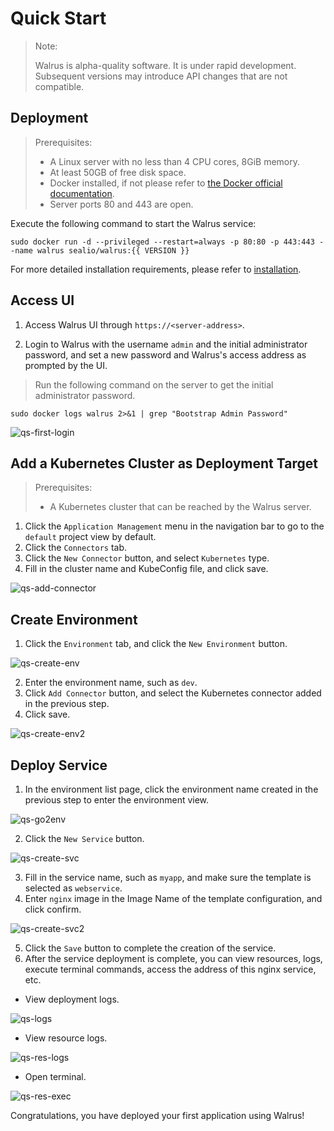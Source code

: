# Quick Start

> Note:
>
> Walrus is alpha-quality software. It is under rapid development. Subsequent versions may introduce API changes that are not compatible.

## Deployment

> Prerequisites:
> - A Linux server with no less than 4 CPU cores, 8GiB memory.
> - At least 50GB of free disk space.
> - Docker installed, if not please refer to [the Docker official documentation](https://docs.docker.com/).
> - Server ports 80 and 443 are open.

Execute the following command to start the Walrus service:

```shell
sudo docker run -d --privileged --restart=always -p 80:80 -p 443:443 --name walrus sealio/walrus:{{ VERSION }}
```

For more detailed installation requirements, please refer to [installation](/deploy/standalone).

## Access UI

1. Access Walrus UI through `https://<server-address>`.

2. Login to Walrus with the username `admin` and the initial administrator password, and set a new password and Walrus's access address as prompted by the UI.

> Run the following command on the server to get the initial administrator password.

```shell
sudo docker logs walrus 2>&1 | grep "Bootstrap Admin Password"
```

![qs-first-login](/img/v0.3.0/quickstart/qs-first-login-en.png)

## Add a Kubernetes Cluster as Deployment Target

> Prerequisites:
> - A Kubernetes cluster that can be reached by the Walrus server.

1. Click the `Application Management` menu in the navigation bar to go to the `default` project view by default.
2. Click the `Connectors` tab.
3. Click the `New Connector` button, and select `Kubernetes` type.
4. Fill in the cluster name and KubeConfig file, and click save.

![qs-add-connector](/img/v0.3.0/quickstart/qs-add-connector-en.png)

## Create Environment
1. Click the `Environment` tab, and click the `New Environment` button.

![qs-create-env](/img/v0.3.0/quickstart/qs-create-env-en.png)

2. Enter the environment name, such as `dev`.
3. Click `Add Connector` button, and select the Kubernetes connector added in the previous step.
4. Click save.

![qs-create-env2](/img/v0.3.0/quickstart/qs-create-env2-en.png)

## Deploy Service

1. In the environment list page, click the environment name created in the previous step to enter the environment view.

![qs-go2env](/img/v0.3.0/quickstart/qs-go2env-en.png)

2. Click the `New Service` button.

![qs-create-svc](/img/v0.3.0/quickstart/qs-create-svc-en.png)

3. Fill in the service name, such as `myapp`, and make sure the template is selected as `webservice`.
4. Enter `nginx` image in the Image Name of the template configuration, and click confirm.

![qs-create-svc2](/img/v0.3.0/quickstart/qs-create-svc2-en.png)

5. Click the `Save` button to complete the creation of the service.
6. After the service deployment is complete, you can view resources, logs, execute terminal commands, access the address of this nginx service, etc.
- View deployment logs.

![qs-logs](/img/v0.3.0/quickstart/qs-logs-en.png)

- View resource logs.

![qs-res-logs](/img/v0.3.0/quickstart/qs-res-logs-en.png)

- Open terminal.

![qs-res-exec](/img/v0.3.0/quickstart/qs-res-exec-en.png)

Congratulations, you have deployed your first application using Walrus!
